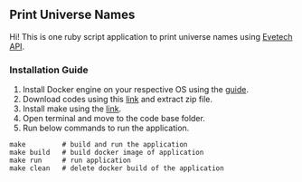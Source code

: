## Print Universe Names

Hi! This is one ruby script application to print universe names using [Evetech API](https://esi.evetech.net/ui).

### Installation Guide
1. Install Docker engine on your respective OS using the [guide](https://docs.docker.com/engine/install/).
2. Download codes using this [link](https://github.com/PalashBera/evetech/archive/refs/heads/master.zip) and extract zip file.
3. Install make using the [link](https://linuxhint.com/install-make-ubuntu).
4. Open terminal and move to the code base folder.
5. Run below commands to run the application.

```
make         # build and run the application
make build   # build docker image of application
make run     # run application
make clean   # delete docker build of the application
```
